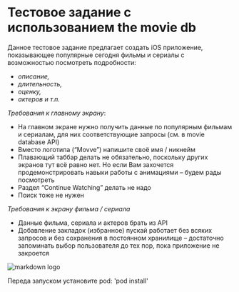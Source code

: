 # Тестовое задание с использованием the movie db
Данное тестовое задание предлагает создать iOS приложение, показывающее популярные сегодня фильмы и сериалы с возможностью посмотреть подробности: 
- *описание,* 
- *длительность,* 
- *оценку,* 
- *актеров и т.п.*

*Требования к главному экрану*:
- На главном экране нужно получить данные по популярным фильмам и сериалам, для них соответствующие запросы (см. в movie database API)
- Вместо логотипа (“Movve”) напишите своё имя / никнейм
- Плавающий таббар делать не обязательно, поскольку других экранов тут всё равно нет. Но если Вам захочется продемонстрировать навыки работы с анимациями – будем рады посмотреть
- Раздел “Continue Watching” делать не надо
- Поиск тоже не нужен

*Требования к экрану фильма / сериала*
- Данные фильма, сериала и актеров брать из API
- Добавление закладок (избранное) пускай работает без всяких запросов и без сохранения в постоянном хранилище – достаточно запоминать выбор пользователя до тех пор, пока приложение не закроется

![markdown logo](https://swiftapps.ru/wp-content/uploads/2022/02/testovoe-zadanie-junior-ios-developer-prilozhenie-movie.webp)

Переда запуском установите pod: 'pod install'

